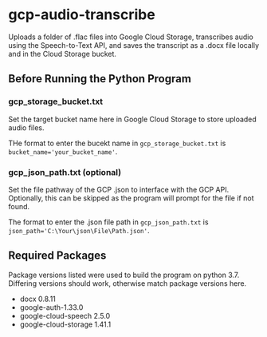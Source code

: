 # gcp-audio-transcribe
Uploads a folder of .flac files into Google Cloud Storage, transcribes audio using the Speech-to-Text API, and saves the transcript as a .docx file locally and in the Cloud Storage bucket.

## Before Running the Python Program
### gcp_storage_bucket.txt
Set the target bucket name here in Google Cloud Storage to store uploaded audio files.

THe format to enter the bucekt name in `gcp_storage_bucket.txt` is `bucket_name='your_bucket_name'`.

### gcp_json_path.txt (optional)
Set the file pathway of the GCP .json to interface with the GCP API. Optionally, this can be skipped as the program will prompt for the file if not found.

The format to enter the .json file path in `gcp_json_path.txt` is `json_path='C:\Your\json\File\Path.json'`.

## Required Packages
Package versions listed were used to build the program on python 3.7. Differing versions should work, otherwise match package versions here.
- docx 0.8.11
- google-auth-1.33.0
- google-cloud-speech 2.5.0
- google-cloud-storage 1.41.1

